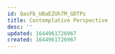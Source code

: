 ```yaml
---
id: QasFb_UBaEZUh7M_GDTPs
title: Contemplative Perspective
desc: ''
updated: 1644961726967
created: 1644961726967
---
```


